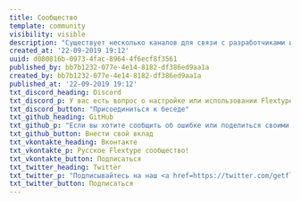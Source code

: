 ```yaml
---
title: Сообщество
template: community
visibility: visible
description: "Существует несколько каналов для связи с разработчиками и сообществом Flextype для получения прямой помощи. Если вы не можете найти правильные ответы на свои вопросы, вы можете обратиться к одному из других наших источников, чтобы получить помощь и обсудить ваши проблемы, а также получать новости и уведомления об обновлениях."
created_at: '22-09-2019 19:12'
uuid: d080816b-0973-4fac-8964-4f6ecf8f3561
published_by: bb7b1232-077e-4e14-8182-df386ed9aa1a
created_by: bb7b1232-077e-4e14-8182-df386ed9aa1a
published_at: '22-09-2019 19:12'
txt_discord_heading: Discord
txt_discord_p: У вас есть вопрос о настройке или использовании Flextype? Мы сделаем все возможное, чтобы помочь вам. Также здесь вы можете начать обсуждение разработки ядра, плагинов и тем.
txt_discord_button: "Присоединиться к беседе"
txt_github_heading: GitHub
txt_github_p: "Если вы хотите сообщить об ошибке или поделиться своими идеями, вы можете использовать <a href=https://github.com/flextype/flextype/issues>Flextype GitHub Issues tracker</a>."
txt_github_button: Внести свой вклад
txt_vkontakte_heading: Вконтакте
txt_vkontakte_p: Русское Flextype сообщество!
txt_vkontakte_button: Подписаться
txt_twitter_heading: Twitter
txt_twitter_p: "Подписывайтесь на наш <a href=https://twitter.com/getflextype>официальный Twitter</a> чтобы получать в режиме реального времени новости о разработке и всех мероприятиях."
txt_twitter_button: Подписаться
---
```


